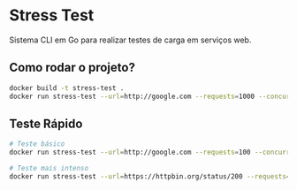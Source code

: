 # Stress Test

Sistema CLI em Go para realizar testes de carga em serviços web.

## Como rodar o projeto?

```bash
docker build -t stress-test .
docker run stress-test --url=http://google.com --requests=1000 --concurrency=10
```

## Teste Rápido

```bash
# Teste básico
docker run stress-test --url=http://google.com --requests=100 --concurrency=5

# Teste mais intenso
docker run stress-test --url=https://httpbin.org/status/200 --requests=1000 --concurrency=50
```
